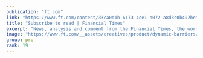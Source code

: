 ```yaml
---
publication: "ft.com"
link: "https://www.ft.com/content/33ca0d1b-6173-4ce1-a072-a8d3c0b492be"
title: "Subscribe to read | Financial Times"
excerpt: "News, analysis and comment from the Financial Times, the worldʼs leading global business publication"
image: "https://www.ft.com/__assets/creatives/product/dynamic-barriers/comment.jpg"
group: pro
rank: 19
---
```

